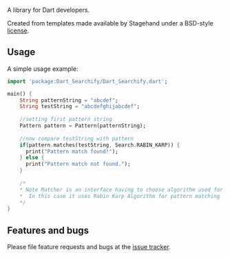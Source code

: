 A library for Dart developers.

Created from templates made available by Stagehand under a BSD-style
[license](https://github.com/dart-lang/stagehand/blob/master/LICENSE).

## Usage

A simple usage example:

```dart
import 'package:Dart_Searchify/Dart_Searchify.dart';

main() {
    String patternString = "abcdef";
    String testString = "abcdefghijabcdef";
    
    //setting first pattern string
    Pattern pattern = Pattern(patternString);
  
    //now compare testString with pattern
    if(pattern.matches(testString, Search.RABIN_KARP)) {
      print("Pattern match found!");
    } else {
      print("Pattern match not found.");
    }
    
    /*
    * Note Matcher is an interface having to choose algorithm used for string matching
    *  In this case it uses Rabin Karp Algorithm for pattern matching 
    */
}
```

## Features and bugs

Please file feature requests and bugs at the [issue tracker][tracker].

[tracker]: http://example.com/issues/replaceme
